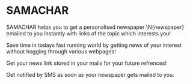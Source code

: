 # SAMACHAR
SAMACHAR helps you to get a personalised newspaper \N{newspaper} emailed  to you instantly with links of the topic which interests you!

Save time in todays fast running world by getting news of your interest without hogging through various webpages!

Get your news link stored in your mails for your future refrences!

Get notified by SMS as soon as your newspaper gets mailed to you.
